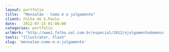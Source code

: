 ```yaml
---
layout: portfolio
title:  "Mensalão - Como é o julgamento"
client: Folha de S.Paulo
date:   2012-07-15 01:00:00
categories: portfolio
urlWork: "http://www1.folha.uol.com.br/especial/2012/ojulgamentodomensalao/ojulgamento/o_julgamento.shtml"
tools: "Illustrator, Flash"
slug: 'mensalao-como-e-o-julgamento'
---
```

